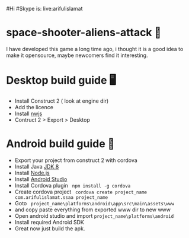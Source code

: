#Hi 
#Skype is: live:arifulislamat
# space-shooter-aliens-attack 🚀
I have developed this game a long time ago, i thought it is a good idea to make it opensource, maybe newcomers find it interesting.

# Desktop build guide 🖥
- Install Construct 2 ( look at engine dir)
- Add the licence 
- Install [nwjs](https://www.scirra.com/nwjs)
- Contruct 2 > Export > Desktop 

# Android build guide 📱 

- Export your project from construct 2 with cordova 
- Install Java [JDK 8](https://www.openlogic.com/openjdk-downloads?field_java_parent_version_target_id=All&field_operating_system_target_id=All&field_architecture_target_id=All&field_java_package_target_id=All&page=1)
- Install [Node.js](https://nodejs.org/en/download/)
- Install [Android Studio](https://developer.android.com/studio)
- Install Cordova plugin 
` npm install -g cordova`
- Create cordova project
` cordova create project_name com.arifulislamat.ssaa project_name`
- Goto ` project_name\platforms\android\app\src\main\assets\www` 
- and copy paste everything from exported www dir to new www
- Open android studio and import `project_name\platforms\android`
- Install required Android SDK
- Great now just build the apk.

